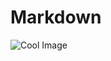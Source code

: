 # Markdown
![Cool Image](https://github.com/TomT-homas/Markdown/blob/main/gd_old-london-bridge.jpg)
